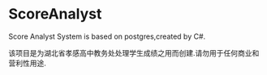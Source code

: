 ScoreAnalyst
============

Score Analyst System is based on postgres,created by C#.

该项目是为湖北省孝感高中教务处处理学生成绩之用而创建.请勿用于任何商业和营利性用途.
